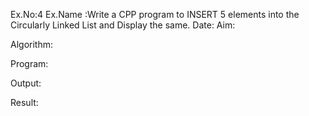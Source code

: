 Ex.No:4
Ex.Name :Write a CPP program to INSERT 5 elements into the Circularly Linked List and Display the same.
Date:
Aim:


Algorithm:





Program:



Output:



Result:

